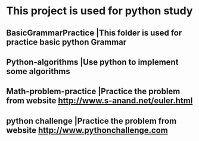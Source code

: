 This project is used for python study
=============

BasicGrammarPractice     |This folder is used for practice basic python Grammar
-------------
Python-algorithms        |Use python to implement some algorithms
-------------
Math-problem-practice    |Practice the problem from website http://www.s-anand.net/euler.html 
-------------
python challenge         |Practice the problem from website http://www.pythonchallenge.com
-------------